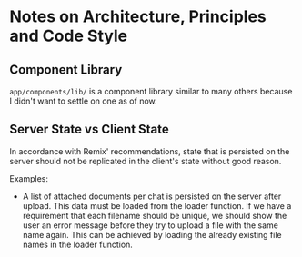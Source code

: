 # Notes on Architecture, Principles and Code Style

## Component Library

`app/components/lib/` is a component library similar to many others because I
didn't want to settle on one as of now.

## Server State vs Client State

In accordance with Remix' recommendations, state that is persisted on the
server should not be replicated in the client's state without good reason.

Examples:

- A list of attached documents per chat is persisted on the server after
  upload. This data must be loaded from the loader function. If we have a
  requirement that each filename should be unique, we should show the user an
  error message before they try to upload a file with the same name again.
  This can be achieved by loading the already existing file names in the loader
  function.
